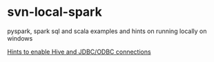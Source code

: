 # svn-local-spark
pyspark, spark sql and scala examples and hints on running locally on windows

[Hints to enable Hive and JDBC/ODBC connections](./Hive.md)